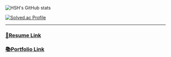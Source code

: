 ![HSH's GitHub stats](https://github-readme-stats.vercel.app/api?username=Hansanghyun-github&show_icons=true)

[![Solved.ac Profile](http://mazassumnida.wtf/api/v2/generate_badge?boj=tkdgus5828)](https://solved.ac/tkdgus5828/)

---

<h3>
    <a href="https://statuesque-step-7d4.notion.site/133e08bbc96e808797b3ff2490440861" target="_blank" rel="noopener noreferrer">📃Resume Link</a>
</h3>

<h3>
    <a href="https://statuesque-step-7d4.notion.site/151e08bbc96e80bfaff5d50edeea5647" target="_blank" rel="noopener noreferrer">📚Portfolio Link</a>
</h3>

<!--
**Hansanghyun-github/Hansanghyun-github** is a ✨ _special_ ✨ repository because its `README.md` (this file) appears on your GitHub profile.

Here are some ideas to get you started:

- 🔭 I’m currently working on ...
- 🌱 I’m currently learning ...
- 👯 I’m looking to collaborate on ...
- 🤔 I’m looking for help with ...
- 💬 Ask me about ...
- 📫 How to reach me: ...
- 😄 Pronouns: ...
- ⚡ Fun fact: ...
-->
